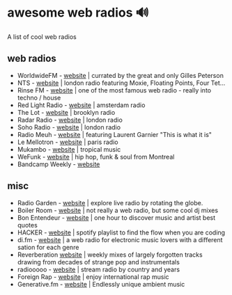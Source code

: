 # awesome web radios :loud_sound:

A list of cool web radios

## web radios

- WorldwideFM - [website](http://worldwidefm.net/) | currated by the great and only Gilles Peterson
- NTS - [website](https://www.nts.live/) | london radio featuring Moxie, Floating Points, Four Tet...
- Rinse FM - [website](http://rinse.fm/) | one of the most famous web radio - really into techno / house
- Red Light Radio - [website](http://redlightradio.net/) | amsterdam radio
- The Lot - [website](http://www.thelotradio.com/) | brooklyn radio
- Radar Radio - [website](http://www.radarradio.com/) | london radio
- Soho Radio - [website](http://www.sohoradiolondon.com/) | london radio
- Radio Meuh - [website](http://www.radiomeuh.com/) | featuring Laurent Garnier "This is what it is"
- Le Mellotron - [website](http://www.lemellotron.com/) | paris radio
- Mukambo - [website](http://www.mukambo.be/) | tropical music
- WeFunk - [website](http://www.wefunkradio.com/radio/play) | hip hop, funk & soul from Montreal
- Bandcamp Weekly - [website](https://bandcamp.com/)

## misc

- Radio Garden - [website](http://radio.garden) | explore live radio by rotating the globe.
- Boiler Room - [website](https://boilerroom.tv/) | not really a web radio, but some cool dj mixes
- Bon Entendeur - [website](http://bonentendeur.com/) | one hour to discover music and artist best quotes
- HACKER - [website](https://open.spotify.com/user/wutangbifi/playlist/0Jt2JW0NTIL6MvV9dSOnqZ) | spotify playlist to find the flow when you are coding
- di.fm - [website](https://www.di.fm) | a web radio for electronic music lovers with a different sation for each genre
- Reverberation [website](http://reverberationradio.com/) | weekly mixes of largely forgotten tracks drawing from decades of strange pop and instrumentals
- radiooooo - [website](http://radiooooo.com/) | stream radio by country and years
- Foreign Rap - [website](http://www.foreignrap.com/) | enjoy international rap music
- Generative.fm - [website](https://generative.fm/) | Endlessly unique ambient music
